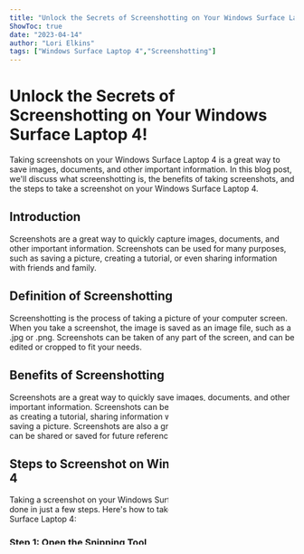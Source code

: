 ```yaml
---
title: "Unlock the Secrets of Screenshotting on Your Windows Surface Laptop 4!"
ShowToc: true 
date: "2023-04-14"
author: "Lori Elkins" 
tags: ["Windows Surface Laptop 4","Screenshotting"]
---
```

# Unlock the Secrets of Screenshotting on Your Windows Surface Laptop 4!

Taking screenshots on your Windows Surface Laptop 4 is a great way to save images, documents, and other important information. In this blog post, we'll discuss what screenshotting is, the benefits of taking screenshots, and the steps to take a screenshot on your Windows Surface Laptop 4.

## Introduction

Screenshots are a great way to quickly capture images, documents, and other important information. Screenshots can be used for many purposes, such as saving a picture, creating a tutorial, or even sharing information with friends and family.

## Definition of Screenshotting

Screenshotting is the process of taking a picture of your computer screen. When you take a screenshot, the image is saved as an image file, such as a .jpg or .png. Screenshots can be taken of any part of the screen, and can be edited or cropped to fit your needs.

## Benefits of Screenshotting

Screenshots are a great way to quickly save images, documents, and other important information. Screenshots can be used for many purposes, such as creating a tutorial, sharing information with friends and family, or even saving a picture. Screenshots are also a great way to capture a moment that can be shared or saved for future reference.

## Steps to Screenshot on Windows Surface Laptop 4

Taking a screenshot on your Windows Surface Laptop 4 is easy and can be done in just a few steps. Here's how to take a screenshot on your Windows Surface Laptop 4:

### Step 1: Open the Snipping Tool

The first step to taking a screenshot on your Windows Surface Laptop 4 is to open the Snipping Tool. The Snipping Tool is a built-in program on Windows that allows you to quickly take screenshots. To open the Snipping Tool, press the Windows key + R, type "snippingtool" and press enter.

### Step 2: Choose the Type of Screenshot

Once the Snipping Tool is open, you can choose the type of screenshot you want to take. You can choose to take a free-form, rectangular, window, or full-screen screenshot. To choose the type of screenshot, click the down arrow next to the "New" button and select the type of screenshot you want to take.

### Step 3: Take the Screenshot

Once you have chosen the type of screenshot you want to take, click the "New" button to take the screenshot. Your screenshot will be saved as an image file, such as a .jpg or .png.

## Conclusion

Taking a screenshot on your Windows Surface Laptop 4 is easy and can be done in just a few steps. To take a screenshot, open the Snipping Tool, choose the type of screenshot you want to take, and click the "New" button to take the screenshot. Screenshots are a great way to quickly save images, documents, and other important information.

{{< youtube tirNbkEXZII >}} 
Taking screenshots on a Windows Surface Laptop 4 is easier than you think! With just a few simple steps, you can unlock the secrets of screenshotting and capture all of your important moments. Whether you're taking a screenshot of a document, a web page, or a photo, you can easily capture the image and save it to your laptop. All you need is a few simple keystrokes and you can unlock the secrets of screenshotting on your Windows Surface Laptop 4. With the right tools and techniques, you can ensure that all of your screenshots are perfect every time. Now that you know the secrets of screenshotting, you can easily capture all of your important moments and share them with friends and family.

## Frequently Asked Questions (FAQ) :
**Q1: What is the purpose of screenshotting?**

**A1:** Screenshotting is a great way to capture what is happening on your screen, whether it be a video, an image, or a website. It can be used to share information, take a snapshot of a moment in time, or even to capture a bug or error. 

**Q2: How do I take a screenshot on my Windows Surface Laptop 4?**

**A2:** Taking a screenshot on your Windows Surface Laptop 4 is easy. All you need to do is press the Windows logo key + PrtScn. This will take a screenshot of your entire screen and save it to the Pictures > Screenshots folder. 

**Q3: How do I take a screenshot of only a part of my screen?**

**A3:** To take a screenshot of only a part of your screen, press the Windows logo key + Shift + S. This will open a snipping tool, allowing you to select an area of your screen to capture. 

**Q4: How do I take a screenshot of a single window?**

**A4:** To take a screenshot of a single window, press Alt + PrtScn. This will take a screenshot of just the active window, without capturing the rest of your screen. 

**Q5: How do I save my screenshot?**

**A5:** By default, your screenshot will be saved to the Pictures > Screenshots folder. However, you can also save it to a different location, such as your desktop, by pressing the Windows logo key + PrtScn, then selecting the Save As option.




